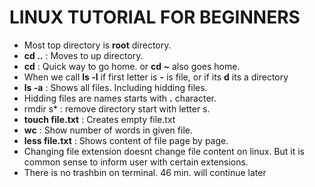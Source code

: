 # LINUX TUTORIAL FOR BEGINNERS 
- Most top directory is **root** directory.
- **cd ..** : Moves to up directory.
- **cd** : Quick way to go home. or **cd ~** also goes home.
- When we call **ls -l** if first letter is **-** is file, or if its **d** its a directory
- **ls -a** : Shows all files. Including hidding files.
- Hidding files are names starts with **.** character.
- rmdir s* : remove directory start with letter s.
- **touch file.txt** : Creates empty file.txt
- **wc** : Show number of words in given file.
- **less file.txt** : Shows content of file page by page.
- Changing file extension doesnt change file content on linux. But it is common sense to inform user with certain extensions.
- There is no trashbin on terminal.
46 min. will continue later